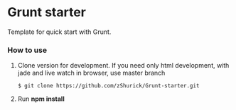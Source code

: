 # Grunt starter
Template for quick start with Grunt.
 
### How to use
1. Clone version for development.
   If you need only html development, with jade and live watch in browser, use master branch
    ```
    $ git clone https://github.com/zShurick/Grunt-starter.git
    ```
2. Run **npm install**